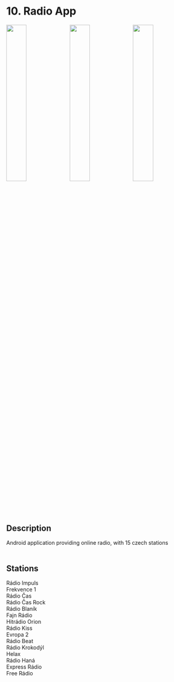 # 10. Radio App

<div>
  <img src="https://user-images.githubusercontent.com/60322749/163790169-8a4a3444-b48b-4d38-b9af-ef022613ea84.png" width="32.5%" />
  <img src="https://user-images.githubusercontent.com/60322749/163790209-e7946444-569e-492f-a06d-5cedef4d8e90.png" width="32.5%" />
  <img src="https://user-images.githubusercontent.com/60322749/166118154-d1b12021-d97f-4a0a-89a0-e29268f39ecf.png" width="32.5%" />
</div> <br>

## Description
Android application providing online radio, with 15 czech stations <br> <br>

## Stations
Rádio Impuls <br>
Frekvence 1 <br>
Rádio Čas <br>
Rádio Čas Rock <br>
Rádio Blaník <br>
Fajn Rádio <br>
Hitrádio Orion <br>
Rádio Kiss <br>
Evropa 2 <br>
Rádio Beat <br>
Rádio Krokodýl <br>
Helax <br>
Rádio Haná <br>
Express Rádio <br>
Free Rádio <br>
